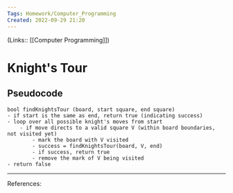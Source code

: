 ```yaml
---
Tags: Homework/Computer_Programming
Created: 2022-09-29 21:20
---
```

(Links:: [[Computer Programming]])
# Knight's Tour
## Pseudocode
```
bool findKnightsTour (board, start square, end square)
- if start is the same as end, return true (indicating success)
- loop over all possible knight's moves from start
	- if move directs to a valid square V (within board boundaries, not visited yet)
		- mark the board with V visited
		- success = findKnightsTour(board, V, end)
		- if success, return true
		- remove the mark of V being visited
- return false
```

___
References:
